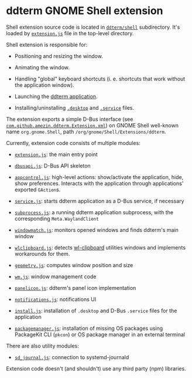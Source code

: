 <!--
SPDX-FileCopyrightText: 2022 Aleksandr Mezin <mezin.alexander@gmail.com>

SPDX-License-Identifier: GPL-3.0-or-later
-->

ddterm GNOME Shell extension
============================

Shell extension source code is located in [`ddterm/shell`] subdirectory. It's
loaded by [`extension.js`](../../extension.js) file in the top-level directory.

Shell extension is responsible for:

* Positioning and resizing the window.

* Animating the window.

* Handling "global" keyboard shortcuts (i. e. shortcuts that work without the
application window).

* Launching the [ddterm application](../../ddterm/app).

* Installing/uninstalling [`.desktop`](../../data/com.github.amezin.ddterm.desktop.in.in)
and [`.service`](../../data/com.github.amezin.ddterm.service.in) files.

The extension exports a simple D-Bus interface
(see [`com.github.amezin.ddterm.Extension.xml`]) on GNOME Shell well-known name
`org.gnome.Shell`, path `/org/gnome/Shell/Extensions/ddterm`.

Currently, extension code consists of multiple modules:

* [`extension.js`](../../ddterm/shell/extension.js): the main entry point

* [`dbusapi.js`](../../ddterm/shell/dbusapi.js): D-Bus API skeleton

* [`appcontrol.js`](../../ddterm/shell/appcontrol.js): high-level actions:
show/activate the application, hide, show preferences. Interacts with the
application through applications' exported `GAction`s.

* [`service.js`](../../ddterm/shell/service.js): starts ddterm application as a
D-Bus service, if necessary

* [`subprocess.js`](../../ddterm/shell/subprocess.js): a running ddterm application
subprocess, with the corresponding `Meta.WaylandClient`

* [`windowmatch.js`](../../ddterm/shell/windowmatch.js): monitors opened windows
and finds ddterm's main window

* [`wlclipboard.js`](../../ddterm/shell/wlclipboard.js): detects [wl-clipboard]
utilities windows and implements workarounds for them.

* [`geometry.js`](../../ddterm/shell/geometry.js): computes window position and size

* [`wm.js`](../../ddterm/shell/wm.js): window management code

* [`panelicon.js`](../../ddterm/shell/panelicon.js): ddterm's panel icon implementation

* [`notifications.js`](../../ddterm/shell/notifications.js): notifications UI

* [`install.js`](../../ddterm/shell/install.js): installation of `.desktop` and
D-Bus `.service` files for the application

* [`packagemanager.js`](../../ddterm/shell/packagemanager.js): installation of
missing OS packages using PackageKit CLI (`pkcon`) or OS package manager
in an external terminal

There are also utility modules:

* [`sd_journal.js`](../../ddterm/shell/sd_journal.js): connection to systemd-journald

Extension code doesn't (and shouldn't) use any third party (npm) libraries.

[`ddterm/shell`]: ../../ddterm/shell
[`com.github.amezin.ddterm.Extension.xml`]: ../../data/com.github.amezin.ddterm.Extension.xml

[wl-clipboard]: https://github.com/bugaevc/wl-clipboard
